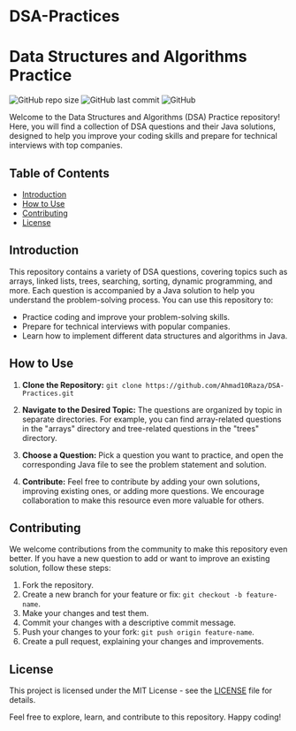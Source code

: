 # DSA-Practices

# Data Structures and Algorithms Practice

![GitHub repo size](https://img.shields.io/github/repo-size/Ahmad10Raza/DSA-Practices)
![GitHub last commit](https://img.shields.io/github/last-commit/Ahmad10Raza/DSA-Practices)
![GitHub](https://img.shields.io/github/license/Ahmad10Raza/DSA-Practices)

Welcome to the Data Structures and Algorithms (DSA) Practice repository! Here, you will find a collection of DSA questions and their Java solutions, designed to help you improve your coding skills and prepare for technical interviews with top companies.

## Table of Contents
- [Introduction](#introduction)
- [How to Use](#how-to-use)
- [Contributing](#contributing)
- [License](#license)

## Introduction

This repository contains a variety of DSA questions, covering topics such as arrays, linked lists, trees, searching, sorting, dynamic programming, and more. Each question is accompanied by a Java solution to help you understand the problem-solving process. You can use this repository to:

- Practice coding and improve your problem-solving skills.
- Prepare for technical interviews with popular companies.
- Learn how to implement different data structures and algorithms in Java.

## How to Use

1. **Clone the Repository:**
   ``` git clone https://github.com/Ahmad10Raza/DSA-Practices.git ```


2. **Navigate to the Desired Topic:**
The questions are organized by topic in separate directories. For example, you can find array-related questions in the "arrays" directory and tree-related questions in the "trees" directory.

3. **Choose a Question:**
Pick a question you want to practice, and open the corresponding Java file to see the problem statement and solution.

4. **Contribute:**
Feel free to contribute by adding your own solutions, improving existing ones, or adding more questions. We encourage collaboration to make this resource even more valuable for others.

## Contributing

We welcome contributions from the community to make this repository even better. If you have a new question to add or want to improve an existing solution, follow these steps:

1. Fork the repository.
2. Create a new branch for your feature or fix: `git checkout -b feature-name`.
3. Make your changes and test them.
4. Commit your changes with a descriptive commit message.
5. Push your changes to your fork: `git push origin feature-name`.
6. Create a pull request, explaining your changes and improvements.

## License

This project is licensed under the MIT License - see the [LICENSE](LICENSE) file for details.

Feel free to explore, learn, and contribute to this repository. Happy coding!
